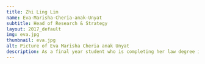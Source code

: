 ```yaml
---
title: Zhi Ling Lim
name: Eva-Marisha-Cheria-anak-Unyat
subtitle: Head of Research & Strategy
layout: 2017_default
img: eva.jpg
thumbnail: eva.jpg
alt: Picture of Eva Marisha Cheria anak Unyat
description: As a final year student who is completing her law degree in King’s College London, Zhi Ling believes that more focus should be put into understanding technology and its utilization to develop other non-scientifically related industries. Her involvement in various organisations has given her various insights which helps her lead the research and strategy department. She hopes to make MSTC an interactive and impactful conference. Fun fact - she favours outdoor sports such as parasailing and jet-skiing!
---
```

